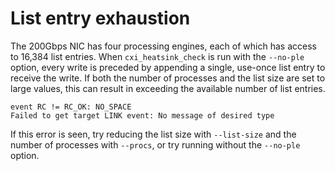 
# List entry exhaustion

The 200Gbps NIC has four processing engines, each of which has access to 16,384
list entries. When `cxi_heatsink_check` is run with the `--no-ple` option, every
write is preceded by appending a single, use-once list entry to receive the
write. If both the number of processes and the list size are set to large
values, this can result in exceeding the available number of list entries.

```screen
event RC != RC_OK: NO_SPACE
Failed to get target LINK event: No message of desired type
```

If this error is seen, try reducing the list size with `--list-size` and the
number of processes with `--procs`, or try running without the `--no-ple`
option.
